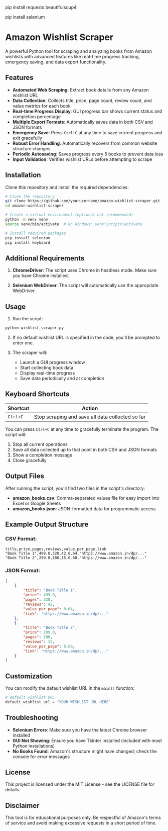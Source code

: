 pip install requests beautifulsoup4

pip install selenium


# Amazon Wishlist Scraper

A powerful Python tool for scraping and analyzing books from Amazon wishlists with advanced features like real-time progress tracking, emergency saving, and data export functionality.

## Features

- **Automated Web Scraping**: Extract book details from any Amazon wishlist URL
- **Data Collection**: Collects title, price, page count, review count, and value metrics for each book
- **Real-time Progress Display**: GUI progress bar shows current status and completion percentage
- **Multiple Export Formats**: Automatically saves data in both CSV and JSON formats
- **Emergency Save**: Press `Ctrl+C` at any time to save current progress and exit gracefully
- **Robust Error Handling**: Automatically recovers from common website structure changes
- **Periodic Autosaving**: Saves progress every 5 books to prevent data loss
- **Input Validation**: Verifies wishlist URLs before attempting to scrape

## Installation

Clone this repository and install the required dependencies:

```bash
# Clone the repository
git clone https://github.com/yourusername/amazon-wishlist-scraper.git
cd amazon-wishlist-scraper

# Create a virtual environment (optional but recommended)
python -m venv venv
source venv/bin/activate  # On Windows: venv\Scripts\activate

# Install required packages
pip install selenium
pip install keyboard
```

## Additional Requirements

1. **ChromeDriver**: The script uses Chrome in headless mode. Make sure you have Chrome installed.

2. **Selenium WebDriver**: The script will automatically use the appropriate WebDriver.

## Usage

1. Run the script:

```bash
python wishlist_scraper.py
```

2. If no default wishlist URL is specified in the code, you'll be prompted to enter one.

3. The scraper will:
   - Launch a GUI progress window
   - Start collecting book data
   - Display real-time progress
   - Save data periodically and at completion

## Keyboard Shortcuts

| Shortcut | Action |
|----------|--------|
| `Ctrl+C` | Stop scraping and save all data collected so far |

You can press `Ctrl+C` at any time to gracefully terminate the program. The script will:
1. Stop all current operations
2. Save all data collected up to that point in both CSV and JSON formats
3. Show a completion message
4. Close gracefully

## Output Files

After running the script, you'll find two files in the script's directory:

- **amazon_books.csv**: Comma-separated values file for easy import into Excel or Google Sheets
- **amazon_books.json**: JSON-formatted data for programmatic access

## Example Output Structure

### CSV Format:
```
title,price,pages,reviews,value_per_page,link
"Book Title 1",499.0,320,42,0.64,"https://www.amazon.in/dp/..."
"Book Title 2",299.0,180,15,0.60,"https://www.amazon.in/dp/..."
```

### JSON Format:
```json
[
    {
        "title": "Book Title 1",
        "price": 499.0,
        "pages": 320,
        "reviews": 42,
        "value_per_page": 0.64,
        "link": "https://www.amazon.in/dp/..."
    },
    {
        "title": "Book Title 2",
        "price": 299.0,
        "pages": 180,
        "reviews": 15,
        "value_per_page": 0.60,
        "link": "https://www.amazon.in/dp/..."
    }
]
```

## Customization

You can modify the default wishlist URL in the `main()` function:

```python
# Default wishlist URL
default_wishlist_url = "YOUR_WISHLIST_URL_HERE"
```

## Troubleshooting

- **Selenium Errors**: Make sure you have the latest Chrome browser installed
- **GUI Not Showing**: Ensure you have Tkinter installed (included with most Python installations)
- **No Books Found**: Amazon's structure might have changed; check the console for error messages

## License

This project is licensed under the MIT License - see the LICENSE file for details.

## Disclaimer

This tool is for educational purposes only. Be respectful of Amazon's terms of service and avoid making excessive requests in a short period of time.
